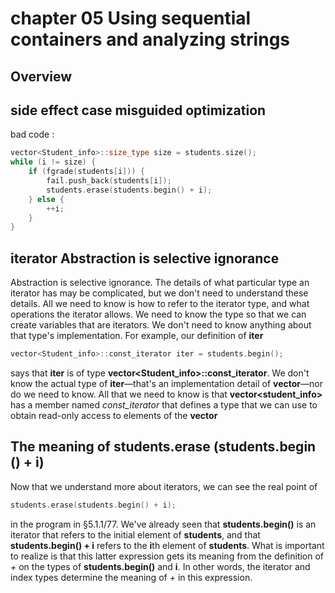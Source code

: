 # chapter 05 Using sequential containers and analyzing strings

## Overview

## side effect case misguided optimization

bad code :

```cpp
vector<Student_info>::size_type size = students.size();
while (i != size) {
    if (fgrade(students[i])) {
        fail.push_back(students[i]);
        students.erase(students.begin() + i);
    } else {
        ++i;
    }
}
```

## iterator Abstraction is selective ignorance

Abstraction is selective ignorance.
The details of what particular type an iterator has may be
complicated, but we don't need to understand these details.
All we need to know is how to refer to the iterator type,
and what operations the iterator allows. We need to know
the type so that we can create variables that are iterators.
We don't need to know anything about that type's implementation.
For example, our definition of **iter**

```cpp
vector<Student_info>::const_iterator iter = students.begin();
```
says that **iter** is of type **vector<Student_info>::const_iterator**. We don't know
the actual type of **iter**—that's an implementation detail of **vector**—nor do we need to
know. All that we need to know is that **vector<student_info>** has a member named
*const_iterator* that defines a type that we can use to obtain read-only access to
elements of the **vector**

## The meaning of students.erase (students.begin () + i)

Now that we understand more about iterators, we can see the real point of

```cpp
students.erase(students.begin() + i);
```

in the program in §5.1.1/77. We've already seen that **students.begin()** is an iterator
that refers to the initial element of **students**, and that **students.begin() + i** refers to
the **i**th element of **students**. What is important to realize is that this latter expression gets
its meaning from the definition of *+* on the types of **students.begin()** and **i**. In other
words, the iterator and index types determine the meaning of *+* in this expression.
